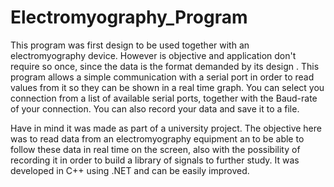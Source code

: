 # Electromyography_Program

This program was first design to be used together with an electromyography device. However is objective and application don't require so once, since the data is the format demanded by its design
.
This program allows a simple communication with a serial port in order to read values from it so they can be shown in a real time graph.
You can select you connection from a list of available serial ports, together with the Baud-rate of your connection. You can also record your data and save it to a file.

Have in mind it was made as part of a university project. The objective here was to read data from an electromyography equipment an to be able to follow these data in real time on the screen, also with the possibility of recording it in order to build a library of signals to further study. It was developed in C++ using .NET and can be easily improved.
